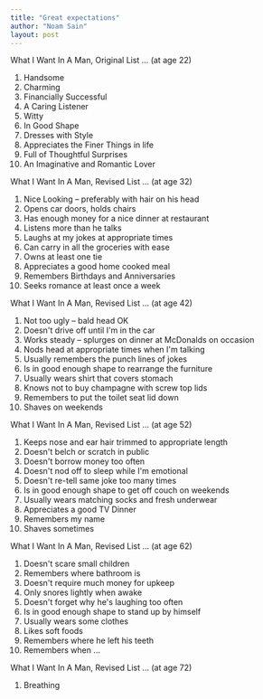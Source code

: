 ```yaml
---
title: "Great expectations"
author: "Noam Sain"
layout: post
---
```


What I Want In A Man, Original List … (at age 22)

1. Handsome
2. Charming
3. Financially Successful
4. A Caring Listener
5. Witty
6. In Good Shape
7. Dresses with Style
8. Appreciates the Finer Things in life
9. Full of Thoughtful Surprises
10. An Imaginative and Romantic Lover

What I Want In A Man, Revised List … (at age 32)

1. Nice Looking – preferably with hair on his head
2. Opens car doors, holds chairs
3. Has enough money for a nice dinner at restaurant
4. Listens more than he talks
5. Laughs at my jokes at appropriate times
6. Can carry in all the groceries with ease
7. Owns at least one tie
8. Appreciates a good home cooked meal
9. Remembers Birthdays and Anniversaries
10. Seeks romance at least once a week

What I Want In A Man, Revised List … (at age 42)

1. Not too ugly – bald head OK
2. Doesn't drive off until I'm in the car
3. Works steady – splurges on dinner at McDonalds on occasion
4. Nods head at appropriate times when I'm talking
5. Usually remembers the punch lines of jokes
6. Is in good enough shape to rearrange the furniture
7. Usually wears shirt that covers stomach
8. Knows not to buy champagne with screw top lids
9. Remembers to put the toilet seat lid down
10. Shaves on weekends

What I Want In A Man, Revised List … (at age 52)

1. Keeps nose and ear hair trimmed to appropriate length
2. Doesn't belch or scratch in public
3. Doesn't borrow money too often
4. Doesn't nod off to sleep while I'm emotional
5. Doesn't re-tell same joke too many times
6. Is in good enough shape to get off couch on weekends
7. Usually wears matching socks and fresh underwear
8. Appreciates a good TV Dinner
9. Remembers my name
10. Shaves sometimes

What I Want In A Man, Revised List … (at age 62)

1. Doesn't scare small children
2. Remembers where bathroom is
3. Doesn't require much money for upkeep
4. Only snores lightly when awake
5. Doesn't forget why he's laughing too often
6. Is in good enough shape to stand up by himself
7. Usually wears some clothes
8. Likes soft foods
9. Remembers where he left his teeth
10. Remembers when …

What I Want In A Man, Revised List … (at age 72)

1. Breathing